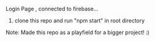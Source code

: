 Login Page , connected to firebase...
1. clone this repo and run "npm start" in root directory

Note: Made this repo as a playfield for a bigger project! :)
   
